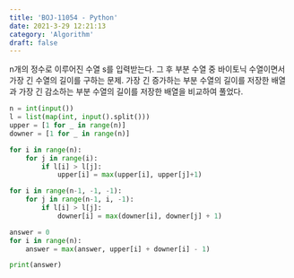 ```yaml
---
title: 'BOJ-11054 - Python'
date: 2021-3-29 12:21:13
category: 'Algorithm'
draft: false
---
```

n개의 정수로 이루어진 수열 s를 입력받는다. 그 후 부분 수열 중 바이토닉 수열이면서 가장 긴 수열의 길이를 구하는 문제. 가장 긴 증가하는 부분 수열의 길이를 저장한 배열과 가장 긴 감소하는 부분 수열의 길이를 저장한 배열을 비교하여 풀었다.
```python
n = int(input())
l = list(map(int, input().split()))
upper = [1 for _ in range(n)]
downer = [1 for _ in range(n)]

for i in range(n):
    for j in range(i):
        if l[i] > l[j]:
            upper[i] = max(upper[i], upper[j]+1)

for i in range(n-1, -1, -1):
    for j in range(n-1, i, -1):
        if l[i] > l[j]:
            downer[i] = max(downer[i], downer[j] + 1)

answer = 0
for i in range(n):
    answer = max(answer, upper[i] + downer[i] - 1)

print(answer)

```
